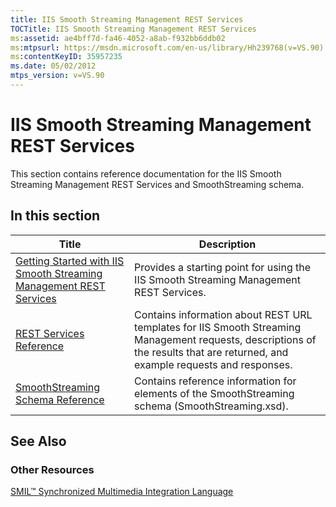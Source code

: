 ```yaml
---
title: IIS Smooth Streaming Management REST Services
TOCTitle: IIS Smooth Streaming Management REST Services
ms:assetid: ae4bff7d-fa46-4052-a8ab-f932bb6ddb02
ms:mtpsurl: https://msdn.microsoft.com/en-us/library/Hh239768(v=VS.90)
ms:contentKeyID: 35957235
ms.date: 05/02/2012
mtps_version: v=VS.90
---
```


# IIS Smooth Streaming Management REST Services

This section contains reference documentation for the IIS Smooth Streaming Management REST Services and SmoothStreaming schema.

## In this section

|Title|Description|
|--- |--- |
|[Getting Started with IIS Smooth Streaming Management REST Services](getting-started-with-iis-smooth-streaming-management-rest-services.md)|Provides a starting point for using the IIS Smooth Streaming Management REST Services.|
|[REST Services Reference](rest-services-reference.md)|Contains information about REST URL templates for IIS Smooth Streaming Management requests, descriptions of the results that are returned, and example requests and responses.|
|[SmoothStreaming Schema Reference](smoothstreaming-schema-reference.md)|Contains reference information for elements of the SmoothStreaming schema (SmoothStreaming.xsd).|

## See Also

### Other Resources

[SMIL™ Synchronized Multimedia Integration Language](http://www.w3.org/audiovideo/overview.html)

